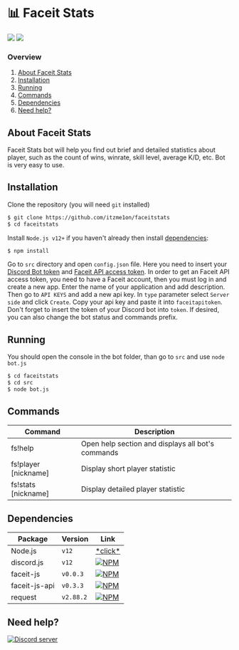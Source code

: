 # 📊 Faceit Stats
<a href="https://discord.com/api/oauth2/authorize?client_id=852565844529381397&permissions=2048&scope=bot" target="_blank"><img src="https://img.shields.io/static/v1?label=Invite%20Bot&message=Faceit%20Stats%232442&plastic&color=7289DA&logo=discord&logoColor=FFFFFF"></a>
<a href="https://discord.gg/zZXGdBncNk"><img src="https://img.shields.io/static/v1?label=Support&message=Server&plastic&color=7289DA&logo=discord&logoColor=FFFFFF"></a>

### Overview
1. [About Faceit Stats](https://github.com/itzme1on/faceitstats#about-faceit-stats)
2. [Installation](https://github.com/itzme1on/faceitstats#installation)
3. [Running](https://github.com/itzme1on/faceitstats#running)
4. [Commands](https://github.com/itzme1on/faceitstats#commands)
5. [Dependencies](https://github.com/itzme1on/faceitstats#dependencies)
6. [Need help?](https://github.com/itzme1on/faceitstats#need-help)

## About Faceit Stats 
Faceit Stats bot will help you find out brief and detailed statistics about player, such as the count of wins, winrate, skill level, average K/D, etc. Bot is very easy to use. 

## Installation
Clone the repository (you will need `git` installed)
```sh
$ git clone https://github.com/itzme1on/faceitstats
$ cd faceitstats
```
Install `Node.js v12+` if you haven't already then install [dependencies](https://github.com/itzme1on/faceitstats#dependencies):
```sh
$ npm install
```
Go to `src` directory and open `config.json` file. Here you need to insert your [Discord Bot token](https://discord.com/developers/applications) and [Faceit API access token](https://developers.faceit.com/dashboard). In order to get an Faceit API access token, you need to have a Faceit account, then you must log in and create a new app. Enter the name of your application and add description. Then go to `API KEYS` and add a new api key. In `type` parameter select `Server side` and click `Create`. Copy your api key and paste it into `faceitapitoken`. Don't forget to insert the token of your Discord bot into `token`. If desired, you can also change the bot status and commands prefix.

## Running
You should open the console in the bot folder, than go to `src` and use `node bot.js`
```sh
$ cd faceitstats
$ cd src
$ node bot.js
```

## Commands
Command | Description
------------ | -------------
fs!help | Open help section and displays all bot's commands
fs!player \[nickname\] | Display short player statistic
fs!stats \[nickname\] | Display detailed player statistic

## Dependencies
Package | Version | Link
------------ | ------------- | -------------
Node.js | `v12` | [\*click*](https://nodejs.org/en/)
discord.js | `v12` | [![NPM](https://nodei.co/npm/discord.js.png)](https://nodei.co/npm/discord.js/)
faceit-js | `v0.0.3` | [![NPM](https://nodei.co/npm/faceit-js.png)](https://nodei.co/npm/faceit-js/)
faceit-js-api | `v0.3.3` | [![NPM](https://nodei.co/npm/faceit-js-api.png)](https://nodei.co/npm/faceit-js-api/)
request | `v2.88.2` | [![NPM](https://nodei.co/npm/request.png)](https://nodei.co/npm/request/)

## Need help?
<p align="left">
  <a href="https://discord.gg/zZXGdBncNk"><img src="https://discord.com/api/guilds/780511323715928155/widget.png?style=banner2" alt="Discord server"></a>
</p>

